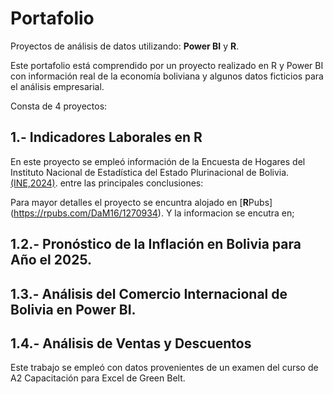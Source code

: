 # Portafolio
Proyectos de análisis de datos utilizando: **Power BI** y __R__.

Este portafolio está comprendido por un proyecto realizado en R y Power BI con información real de la economía boliviana y algunos datos ficticios para el análisis empresarial.

Consta de 4 proyectos:

## 1.- Indicadores Laborales en R

En este proyecto se empleó información de la Encuesta de Hogares del Instituto Nacional de Estadística del Estado Plurinacional de Bolivia. [(INE,2024)](https://anda.ine.gob.bo/index.php/home).
[]()
entre las principales conclusiones:

Para mayor detalles el proyecto se encuntra alojado en [**R**Pubs] (https://rpubs.com/DaM16/1270934). Y la informacion se encutra en;


## 1.2.- Pronóstico de la Inflación en Bolivia para Año el 2025.

## 1.3.- Análisis del Comercio Internacional de Bolivia en Power BI.

## 1.4.- Análisis de Ventas y Descuentos

Este trabajo se empleó con datos provenientes de un examen del curso de A2 Capacitación para Excel de Green Belt.

